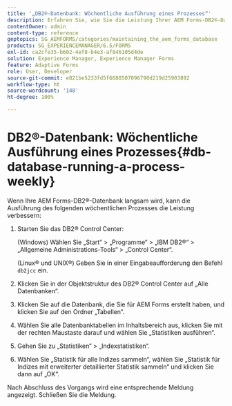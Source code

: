 ```yaml
---
title: '„DB2®-Datenbank: Wöchentliche Ausführung eines Prozesses“'
description: Erfahren Sie, wie Sie die Leistung Ihrer AEM Forms-DB2®-Datenbank verbessern können.
contentOwner: admin
content-type: reference
geptopics: SG_AEMFORMS/categories/maintaining_the_aem_forms_database
products: SG_EXPERIENCEMANAGER/6.5/FORMS
exl-id: ca2cfe35-b602-4ef8-b4e3-af846105d4de
solution: Experience Manager, Experience Manager Forms
feature: Adaptive Forms
role: User, Developer
source-git-commit: e821be5233fd5f6688507096790d219d25903892
workflow-type: ht
source-wordcount: '148'
ht-degree: 100%

---
```


# DB2®-Datenbank: Wöchentliche Ausführung eines Prozesses{#db-database-running-a-process-weekly}

Wenn Ihre AEM Forms-DB2®-Datenbank langsam wird, kann die Ausführung des folgenden wöchentlichen Prozesses die Leistung verbessern:

1. Starten Sie das DB2® Control Center:

   (Windows) Wählen Sie „Start“ > „Programme“ > „IBM DB2®“ > „Allgemeine Administrations-Tools“ > „Control Center“.

   (Linux® und UNIX®) Geben Sie in einer Eingabeaufforderung den Befehl `db2jcc` ein.

1. Klicken Sie in der Objektstruktur des DB2® Control Center auf „Alle Datenbanken“.
1. Klicken Sie auf die Datenbank, die Sie für AEM Forms erstellt haben, und klicken Sie auf den Ordner „Tabellen“.
1. Wählen Sie alle Datenbanktabellen im Inhaltsbereich aus, klicken Sie mit der rechten Maustaste darauf und wählen Sie „Statistiken ausführen“.
1. Gehen Sie zu „Statistiken“ > „Indexstatistiken“.
1. Wählen Sie „Statistik für alle Indizes sammeln“, wählen Sie „Statistik für Indizes mit erweiterter detaillierter Statistik sammeln“ und klicken Sie dann auf „OK“.

Nach Abschluss des Vorgangs wird eine entsprechende Meldung angezeigt. Schließen Sie die Meldung.
